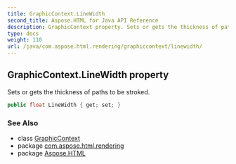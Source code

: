 ```yaml
---
title: GraphicContext.LineWidth
second_title: Aspose.HTML for Java API Reference
description: GraphicContext property. Sets or gets the thickness of paths to be stroked
type: docs
weight: 110
url: /java/com.aspose.html.rendering/graphiccontext/linewidth/
---
```

## GraphicContext.LineWidth property

Sets or gets the thickness of paths to be stroked.

```java
public float LineWidth { get; set; }
```

### See Also

* class [GraphicContext](../)
* package [com.aspose.html.rendering](../../../com.aspose.html.rendering/)
* package [Aspose.HTML](../../../)
